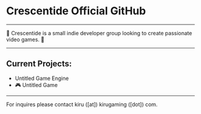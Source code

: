 # Crescentide Official GitHub

---

🌙 Crescentide is a small indie developer group looking to create passionate video games. 🌺

---

## Current Projects:

- Untitled Game Engine
- 🎮 Untitled Game

---
For inquires please contact kiru ([at]) kirugaming ([dot]) com.
